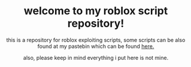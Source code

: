 <h1 align="center">welcome to my roblox script repository!</h1>

<p align="center">this is a repository for roblox exploiting scripts, some scripts can be also found at my pastebin which can be found <a href="https://pastebin.com/u/nebunet">here.</a></p>
<p align="center">also, please keep in mind everything i put here is not mine.</p>
